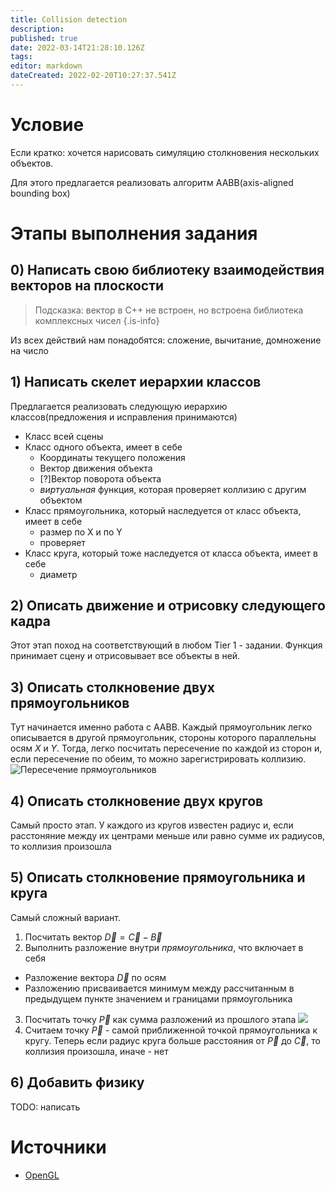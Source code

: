 ```yaml
---
title: Collision detection
description: 
published: true
date: 2022-03-14T21:28:10.126Z
tags: 
editor: markdown
dateCreated: 2022-02-20T10:27:37.541Z
---
```


# Условие
Если кратко: хочется нарисовать симуляцию столкновения нескольких объектов.

Для этого предлагается реализовать алгоритм AABB(axis-aligned bounding box)

# Этапы выполнения задания
## 0) Написать свою библиотеку взаимодействия векторов на плоскости
> Подсказка: вектор в С++ не встроен, но встроена библиотека комплексных чисел 
{.is-info}

Из всех действий нам понадобятся: сложение, вычитание, домножение на число

## 1) Написать скелет иерархии классов
Предлагается реализовать следующую иерархию классов(предложения и исправления принимаются)
 - Класс всей сцены
 - Класс одного объекта, имеет в себе
   - Координаты текущего положения
   - Вектор движения объекта
   - [?]Вектор поворота объекта
   - *виртуальная* функция, которая проверяет коллизию с другим объектом
 - Класс прямоугольника, который наследуется от класс объекта, имеет в себе
   - размер по X и по Y
   - проверяет
 - Класс круга, который тоже наследуется от класса объекта, имеет в себе
   - диаметр
   
   
## 2) Описать движение и отрисовку следующего кадра
Этот этап поход на соответствующий в любом Tier 1 - задании. Функция принимает сцену и отрисовывает все объекты в ней.
## 3) Описать столкновение двух прямоугольников
Тут начинается именно работа с AABB. Каждый прямоугольник легко описывается в другой прямоугольник, стороны которого параллельны осям $X$ и $Y$. Тогда, легко посчитать пересечение по каждой из сторон и, если пересечение по обеим, то можно зарегистрировать коллизию. 
![Пересечение прямоугольников](https://learnopengl.com/img/in-practice/breakout/collisions_overlap.png)
## 4) Описать столкновение двух кругов
Самый просто этап. У каждого из кругов известен радиус и, если расстоняние между их центрами меньше или равно сумме их радиусов, то коллизия произошла
## 5) Описать столкновение прямоугольника и круга
Самый сложный вариант.
1) Посчитать вектор $\vec{D} = \vec{C} - \vec{B}$
2) Выполнить разложение внутри *прямоугольника*, что включает в себя
  - Разложение вектора $\vec{D}$ по осям
  - Разложению присваивается минимум между рассчитанным в предыдущем пункте значением и границами прямоугольника
3) Посчитать точку $\vec{P}$ как сумма разложений из прошлого этапа
![](https://learnopengl.com/img/in-practice/breakout/collisions_aabb_circle.png)
4) Считаем точку $\vec{P}$ - самой приближенной точкой прямоугольника к кругу. Теперь если радиус круга больше расстояния от $\vec{P}$ до $\vec{C}$, то коллизия произошла, иначе - нет

## 6) Добавить физику
TODO: написать

# Источники
 - [OpenGL](https://learnopengl.com/In-Practice/2D-Game/Collisions/Collision-detection)